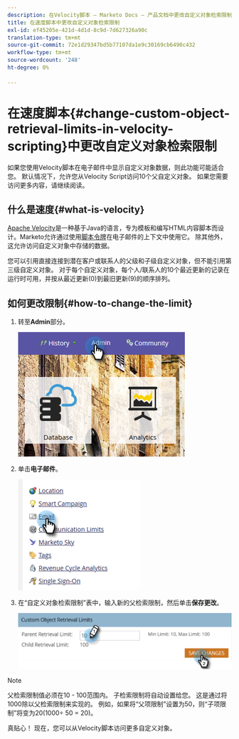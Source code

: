 ```yaml
---
description: 在Velocity脚本 — Marketo Docs — 产品文档中更改自定义对象检索限制
title: 在速度脚本中更改自定义对象检索限制
exl-id: ef45205e-421d-4d1d-8c9d-7d627326a90c
translation-type: tm+mt
source-git-commit: 72e1d29347bd5b77107da1e9c30169cb6490c432
workflow-type: tm+mt
source-wordcount: '248'
ht-degree: 0%

---
```


# 在速度脚本{#change-custom-object-retrieval-limits-in-velocity-scripting}中更改自定义对象检索限制

如果您使用Velocity脚本在电子邮件中显示自定义对象数据，则此功能可能适合您。 默认情况下，允许您从Velocity Script访问10个父自定义对象。 如果您需要访问更多内容，请继续阅读。

## 什么是速度{#what-is-velocity}

[Apache Velocity](https://velocity.apache.org/)是一种基于Java的语言，专为模板和编写HTML内容脚本而设计。Marketo允许通过使用[脚本令牌](/help/marketo/product-docs/email-marketing/general/using-tokens/create-an-email-script-token.md)在电子邮件的上下文中使用它。 除其他外，这允许访问自定义对象中存储的数据。

您可以引用直接连接到潜在客户或联系人的父级和子级自定义对象，但不能引用第三级自定义对象。 对于每个自定义对象，每个人/联系人的10个最近更新的记录在运行时可用，并按从最近更新(0)到最旧更新(9)的顺序排列。

## 如何更改限制{#how-to-change-the-limit}

1. 转至&#x200B;**Admin**&#x200B;部分。

   ![](assets/change-custom-object-retrieval-limits-in-velocity-scripting-1.png)

1. 单击&#x200B;**电子邮件**。

   ![](assets/change-custom-object-retrieval-limits-in-velocity-scripting-2.png)

1. 在“自定义对象检索限制”表中，输入新的父检索限制，然后单击&#x200B;**保存更改**。

   ![](assets/change-custom-object-retrieval-limits-in-velocity-scripting-3.png)

>[!NOTE]
>
>父检索限制值必须在10 - 100范围内。 子检索限制将自动设置给您。 这是通过将1000除以父检索限制来实现的。 例如，如果将“父项限制”设置为50，则“子项限制”将变为20(1000÷ 50 = 20)。

真贴心！ 现在，您可以从Velocity脚本访问更多自定义对象。
